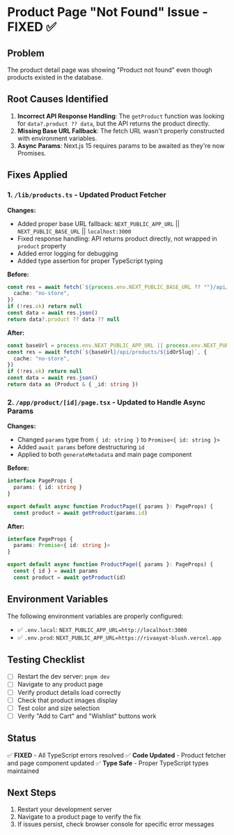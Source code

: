 # Product Page "Not Found" Issue - FIXED ✅

## Problem
The product detail page was showing "Product not found" even though products existed in the database.

## Root Causes Identified
1. **Incorrect API Response Handling**: The `getProduct` function was looking for `data?.product ?? data`, but the API returns the product directly.
2. **Missing Base URL Fallback**: The fetch URL wasn't properly constructed with environment variables.
3. **Async Params**: Next.js 15 requires params to be awaited as they're now Promises.

## Fixes Applied

### 1. `/lib/products.ts` - Updated Product Fetcher
**Changes:**
- Added proper base URL fallback: `NEXT_PUBLIC_APP_URL` || `NEXT_PUBLIC_BASE_URL` || `localhost:3000`
- Fixed response handling: API returns product directly, not wrapped in `product` property
- Added error logging for debugging
- Added type assertion for proper TypeScript typing

**Before:**
```typescript
const res = await fetch(`${process.env.NEXT_PUBLIC_BASE_URL ?? ""}/api/products/${idOrSlug}`, {
  cache: "no-store",
})
if (!res.ok) return null
const data = await res.json()
return data?.product ?? data ?? null
```

**After:**
```typescript
const baseUrl = process.env.NEXT_PUBLIC_APP_URL || process.env.NEXT_PUBLIC_BASE_URL || "http://localhost:3000"
const res = await fetch(`${baseUrl}/api/products/${idOrSlug}`, {
  cache: "no-store",
})
if (!res.ok) return null
const data = await res.json()
return data as (Product & { _id: string })
```

### 2. `/app/product/[id]/page.tsx` - Updated to Handle Async Params
**Changes:**
- Changed `params` type from `{ id: string }` to `Promise<{ id: string }>`
- Added `await params` before destructuring `id`
- Applied to both `generateMetadata` and main page component

**Before:**
```typescript
interface PageProps {
  params: { id: string }
}

export default async function ProductPage({ params }: PageProps) {
  const product = await getProduct(params.id)
```

**After:**
```typescript
interface PageProps {
  params: Promise<{ id: string }>
}

export default async function ProductPage({ params }: PageProps) {
  const { id } = await params
  const product = await getProduct(id)
```

## Environment Variables
The following environment variables are properly configured:
- ✅ `.env.local`: `NEXT_PUBLIC_APP_URL=http://localhost:3000`
- ✅ `.env.prod`: `NEXT_PUBLIC_APP_URL=https://rivaayat-blush.vercel.app`

## Testing Checklist
- [ ] Restart the dev server: `pnpm dev`
- [ ] Navigate to any product page
- [ ] Verify product details load correctly
- [ ] Check that product images display
- [ ] Test color and size selection
- [ ] Verify "Add to Cart" and "Wishlist" buttons work

## Status
✅ **FIXED** - All TypeScript errors resolved
✅ **Code Updated** - Product fetcher and page component updated
✅ **Type Safe** - Proper TypeScript types maintained

## Next Steps
1. Restart your development server
2. Navigate to a product page to verify the fix
3. If issues persist, check browser console for specific error messages
